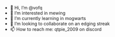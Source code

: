 - 👋 Hi, I’m @vofq
- 👀 I’m interested in mewing
- 🌱 I’m currently learning in mogwarts 
- 💞️ I’m looking to collaborate on an edging streak
- 📫 How to reach me: qtpie_2009 on discord

<!---
vofq/vofq is a ✨ special ✨ repository because its `README.md` (this file) appears on your GitHub profile.
You can click the Preview link to take a look at your changes.
--->
